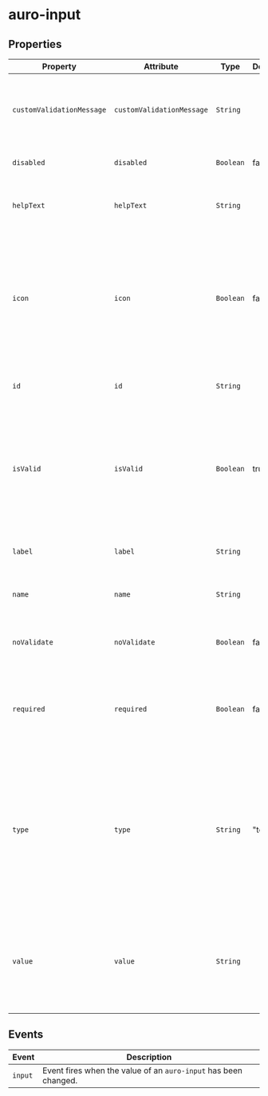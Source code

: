 # auro-input

## Properties

| Property                  | Attribute                 | Type      | Default | Description                                      |
|---------------------------|---------------------------|-----------|---------|--------------------------------------------------|
| `customValidationMessage` | `customValidationMessage` | `String`  |         | Overrides the browser validation message when the input is invalid. |
| `disabled`                | `disabled`                | `Boolean` | false   | If set, disables the input.                      |
| `helpText`                | `helpText`                | `String`  |         | Sets the help text displayed below the input.    |
| `icon`                    | `icon`                    | `Boolean` | false   | If set, will render an icon inside the input to the left of the value. Support is limited to auro-input instances with credit card format. |
| `id`                      | `id`                      | `String`  |         | Sets the unique ID of the element.               |
| `isValid`                 | `isValid`                 | `Boolean` | true    | Can be accessed to determine if the input is in an error state or not. Not intended to be set by the consumer. |
| `label`                   | `label`                   | `String`  |         | Sets the label text for the input.               |
| `name`                    | `name`                    | `String`  |         | Populates the `name` attribute on the input.     |
| `noValidate`              | `noValidate`              | `Boolean` | false   | If set, disables auto-validation on blur.        |
| `required`                | `required`                | `Boolean` | false   | Populates the `required` attribute on the input. Used for client-side validation. |
| `type`                    | `type`                    | `String`  | "text"  | Populates the `type` attribute on the input. Allowed values are `password`, `email`, `credit-card`  or `text`. If given value is not allowed or set, defaults to `text`. |
| `value`                   | `value`                   | `String`  |         | Populates the `value` attribute on the input. Can also be read to retrieve the current value of the input. |

## Events

| Event   | Description                                      |
|---------|--------------------------------------------------|
| `input` | Event fires when the value of an `auro-input` has been changed. |
